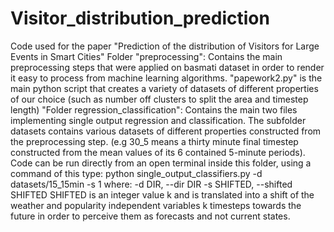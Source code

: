 # Visitor_distribution_prediction
Code used for the paper "Prediction of the distribution of Visitors for Large Events in Smart Cities"
Folder "preprocessing": Contains the main preprocessing steps that were applied on basmati dataset in order to render it easy to process from machine learning algorithms. "papework2.py" is the main python script that creates a variety of datasets of different properties of our choice (such as number off clusters to split the area and timestep length)
"Folder regression_classification": Contains the main two files implementing single output regression and classification. The subfolder datasets contains various datasets of different properties constructed from the preprocessing step. (e.g 30_5 means a thirty minute final timestep constructed from the mean values of its 6 contained 5-minute periods). Code can be run  directly from an open terminal inside this folder, using a command of this type:
python single_output_classifiers.py  -d datasets/15_15min -s 1
where:
-d DIR, --dir DIR
-s SHIFTED, --shifted SHIFTED
SHIFTED is an integer value k and is translated into a shift of the weather and popularity independent variables k timesteps towards the future in order to perceive them as forecasts and not current states.
